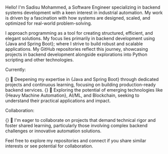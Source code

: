 
Hello! I'm Sadisu Mohammed, a Software Engineer specializing in backend systems development with a keen interest in industrial automation. My work is driven by a fascination with how systems are designed, scaled, and optimized for real-world problem-solving.

I approach programming as a tool for creating structured, efficient, and elegant solutions. My focus lies primarily in backend development using {Java and Spring Boot}; where I strive to build robust and scalable applications. My GitHub repositories reflect this journey, showcasing projects in backend development alongside explorations into Python scripting and other technologies.

Currently:

{}   🔭 Deepening my expertise in {Java and Spring Boot} through dedicated projects and continuous learning, focusing on building production-ready backend services.
{}   🌱 Exploring the potential of emerging technologies like {Heavy Machine Automation}, AI/ML, and Blockchain, seeking to understand their practical applications and impact.

Collaboration:

{}   👯 I'm eager to collaborate on projects that demand technical rigor and foster shared learning, particularly those involving complex backend challenges or innovative automation solutions.

Feel free to explore my repositories and connect if you share similar interests or see potential for collaboration.

<!--
**smokemoha/smokemoha** is a ✨ _special_ ✨ repository because its `README.md` (this file) appears on your GitHub profile.

Here are some ideas to get you started:

- 🔭 I’m currently working on ...
- 🌱 I’m currently learning ...
- 👯 I’m looking to collaborate on ...
- 🤔 I’m looking for help with ...
- 💬 Ask me about ...
- 📫 How to reach me: ...
- 😄 Pronouns: ...
- ⚡ Fun fact: ...
-->

